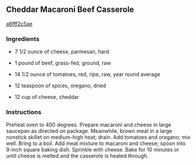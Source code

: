 ## Cheddar Macaroni Beef Casserole

[a6fff2c5ae](http://www.food.com/recipe/cheddar-macaroni-beef-casserole-293447)

### Ingredients

 - 7 1/2 ounce of cheese, parmesan, hard

 - 1 pound of beef, grass-fed, ground, raw

 - 14 1/2 ounce of tomatoes, red, ripe, raw, year round average

 - 12 teaspoon of spices, oregano, dried

 - 12 cup of cheese, cheddar

### Instructions

Preheat oven to 400 degrees. Prepare macaroni and cheese in large saucepan as directed on package. Meanwhile, brown meat in a large nonstick skillet on medium-high heat; drain. Add tomatoes and oregano; mix well. Bring to a boil. Add meat mixture to macaroni and cheese; spoon into 9-inch square baking dish. Sprinkle with cheese. Bake for 10 minutes or until cheese is melted and the casserole is heated through.